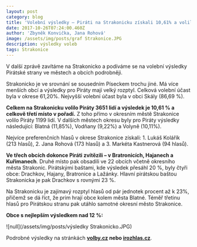 ```yaml
---
layout: post
category: blog
title: 'Volební výsledky – Piráti na Strakonicku získali 10,61% a volilo je 3651 lidí'
date: 2017-10-26T07:24:00.460Z
author: 'Zbyněk Konvička, Jana Rohová'
image: /assets/img/posts/graf Strakonice.JPG
description: výsledky voleb
tags: Strakonice
---
```

V další
zprávě zavítáme na Strakonicko a podíváme se na volební výsledky Pirátské
strany ve městech a obcích podrobněji.

Strakonicko je ve srovnání se sousedním Píseckem
trochu jiné. Má více menších obcí a výsledky pro Piráty mají velký rozptyl.
Celková volební účast byla v okrese 61,20%. Nejvyšší volební účast byla
v obci Skály (86,69 %).

**Celkem
na Strakonicku volilo Piráty 3651 lidí a výsledek je 10,61 % a celkově třetí
místo v pořadí.** Z toho přímo v okresním městě
Strakonice volilo Piráty 1199 lidí. V dalších městech okresu byly pro
Piráty výsledky následující: Blatná (11,85%), Vodňany (9,22%) a Volyně
\(10,11%).

Nejvíce preferenčních hlasů v okrese Strakonice
získali: 1. Lukáš Kolářík (213 hlasů), 2. Jana Rohová (173 hlasů) a 3. Markéta
Kastnerová (94 hlasů).

**Ve
třech obcích dokonce Piráti zvítězili – v Bratronicích, Hajanech a
Kuřimanech**. Druhé místo pak obsadili ve 22 obcích včetně
okresního města Strakonic. Pirátskými baštami, kde výsledek přesáhl 20 %, byly
čtyři obce: Drachkov, Hajany, Bratronice a Lažánky. Hlavní pirátskou baštou
Strakonicka je pak Drachkov s rovnými 23 %.

Na Strakonicku je zajímavý rozptyl hlasů od pár
jednotek procent až k 23%, přičemž se dá říct, že prim hrají obce kolem
města Blatné. Téměř třetinu hlasů pro Pirátskou stranu pak utáhlo samotné
okresní město Strakonice.

**Obce
s nejlepším výsledkem nad 12 %:**

![null](/assets/img/posts/výsledky Strakonicko.JPG)

Podrobné výsledky na stránkách **[volby.cz](https://volby.cz/) **nebo** [irozhlas.cz](https://www.irozhlas.cz/volby/parlamentni-volby-2017)**.
